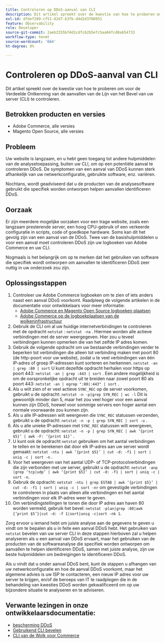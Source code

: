 ```yaml
---
title: Controleren op DDoS-aanval van CLI
description: Dit artikel spreekt over de kwestie van hoe te proberen om voor de Verdeelde Ontkenning van de aanvallen van de Lijn van het Bevel van uw server (CLI) te controleren.
exl-id: dfdef289-cf51-42d7-b3fb-d4d2d3760951
feature: Observability
role: Developer
source-git-commit: 2aeb2355b74d1cdfc62b5e7c5aa04fcd0a654733
workflow-type: tm+mt
source-wordcount: '664'
ht-degree: 0%

---
```


# Controleren op DDoS-aanval van CLI

Dit artikel spreekt over de kwestie van hoe te proberen om voor de Verdeelde Ontkenning van de aanvallen van de Lijn van het Bevel van uw server (CLI) te controleren.

## Betrokken producten en versies

* Adobe Commerce, alle versies
* Magento Open Source, alle versies

## Probleem

Uw website is langzaam, en u hebt geen toegang tot andere hulpmiddelen van de analysetoepassing, buiten uw CLI, om op een potentiële aanval te controleren DDoS. De symptomen van een aanval van DDoS kunnen sterk afhankelijk van uw netwerkconfiguratie, gebruikte software, enz. variëren.

Nochtans, wordt geadviseerd dat u de producten van de analysesoftware gebruikt die specifiek worden ontworpen helpen aanvallen identificeren DDoS.

## Oorzaak

Er zijn meerdere mogelijke oorzaken voor een trage website, zoals een langzaam presterende server, een hoog CPU-gebruik of een verkeerde configuratie in scripts, code of goedkope hardware. Soms kan dit het gevolg zijn van een aanval van de DDoS. Twee van de basishulpmiddelen u voor een aanval moet controleren DDoS zijn uw logboeken van Adobe Commerce en uw CLI.

Nogmaals is het belangrijk om op te merken dat het gebruiken van software die specifiek wordt ontworpen om aanvallen te identificeren DDoS zeer nuttig in uw onderzoek zou zijn.

## Oplossingsstappen

1. Controleer uw Adobe Commerce logboeken om te zien of iets anders naast een aanval DDoS voorkomt. Raadpleeg de volgende artikelen in de documentatie voor ontwikkelaars voor meer informatie:
   * [ Adobe Commerce en Magento Open Source logboeken plaatsen ](https://experienceleague.adobe.com/nl/docs/commerce-operations/configuration-guide/cli/enable-logging)
   * [ Adobe Commerce op de logboekplaatsen van de wolkeninfrastructuur ](https://experienceleague.adobe.com/nl/docs/commerce-cloud-service/user-guide/develop/test/log-locations)
1. Gebruik de CLI om al uw huidige internetverbindingen te controleren met de opdracht `netstat` : `netstat -na` . Hiermee worden alle actieve verbindingen met de server weergegeven. Hier zou u teveel verbindingen kunnen opmerken die van het zelfde IP adres komen.
1. Gebruik de volgende opdracht om uw bestaande verbindingen verder te beperken tot verbindingen die alleen tot verbinding maken met poort 80 (de http-poort voor uw website), zodat u te veel verbindingen van één IP-adres of groep IP-adressen kunt sorteren en herkennen. `netstat -an | grep :80 | sort` U kunt dezelfde opdracht herhalen voor https op poort 443: `netstat -an | grep :443 | sort` . Een andere mogelijkheid is om de oorspronkelijke opdracht uit te breiden naar zowel poort 80 als poort 443: `netstat -an | egrep ":80|:443" | sort` .
1. Als u wilt zien of er veel actieve `SYNC_REC` op de server voorkomen, gebruikt u de opdracht:     `netstat -n -p|grep SYN_REC | wc -l`     Dit is gewoonlijk minder dan 5, maar het zou veel hoger voor een aanval kunnen zijn DDoS, hoewel voor sommige servers een hoger aantal een normale voorwaarde zou kunnen zijn.
1. Als u alle IP-adressen wilt weergeven die `SYNC_REC` statussen verzenden, gebruikt u de opdracht: `netstat -n -p | grep SYN_REC | sort -u` .
1. Als u alle unieke IP-adressen met `SYNC_REC` statussen wilt weergeven, gebruikt u de opdracht: `netstat -n -p | grep SYN_REC | awk ‘{print $5}’ | awk -F: ‘{print $1}’` .
1. U kunt ook de opdracht `netstat` gebruiken om het aantal verbindingen te tellen en te berekenen dat door elk IP-adres aan uw server wordt gemaakt: `netstat -ntu | awk ‘{print $5}’ | cut -d: -f1 | sort | uniq -c | sort -n` .
1. Voor het weergeven van het aantal UDP- of TCP-protocolverbindingen die zijn verbonden met uw server, gebruikt u de opdracht: `netstat -anp |grep ‘tcp|udp’ | awk ‘{print $5}’ | cut -d: -f1 | sort | uniq -c | sort -n`.
1. Gebruik de opdracht: `netstat -ntu | grep ESTAB | awk ‘{print $5}’ | cut -d: -f1 | sort | uniq -c | sort -nr` om gevestigde verbindingen te controleren in plaats van alleen alle verbindingen en het aantal verbindingen voor elk IP-adres weer te geven.
1. Om verbindingstellingen te tonen die door IP adres aan haven 80 worden vermeld, gebruik het bevel: `netstat -plan|grep :80|awk {‘print $5’}|cut -d: -f 1|sort|uniq -c|sort -nk 1`.

Zorg ervoor u iemand hebt om juiste analyse aan de gegevens te geven u vindt om te bepalen als u in feite een aanval DDoS hebt. Het gebruiken van `netstat` bevelen van uw server CLI in deze stappen hierboven zal u helpen analyseren als u een aanval van DDoS ervaart, maar het gebruiken van de producten van de softwareanalyse die specifiek worden ontworpen om aanvallen te helpen identificeren DDoS, samen met juiste analyse, zijn uw beste hulpmiddelen om bedreigingen te identificeren DDoS.

Als u vindt dat u onder aanval DDoS bent, kunt de stappen u afhangen van uw netwerkconfiguratie en hoe de aanval DDoS voorkomt, maar het algemene advies is uw ISP te contacteren, een nieuw IP adres voor uw server te krijgen, en/of de beroeps van IT te raadplegen die in de behandeling van kwesties DDoS worden gekwalificeerd om op uw bijzondere situatie te analyseren en te adviseren.

## Verwante lezingen in onze ontwikkelaarsdocumentatie:

* [ bescherming DDoS ](https://experienceleague.adobe.com/nl/docs/commerce-cloud-service/user-guide/cdn/fastly#ddos-protection)
* [ Gebruikend CLI bevelen ](https://experienceleague.adobe.com/nl/docs/commerce-operations/configuration-guide/deployment/examples/example-using-cli)
* [ CLI van de Wolk voor Commerce ](https://experienceleague.adobe.com/nl/docs/commerce-cloud-service/user-guide/dev-tools/cloud-cli/cloud-cli-overview)
